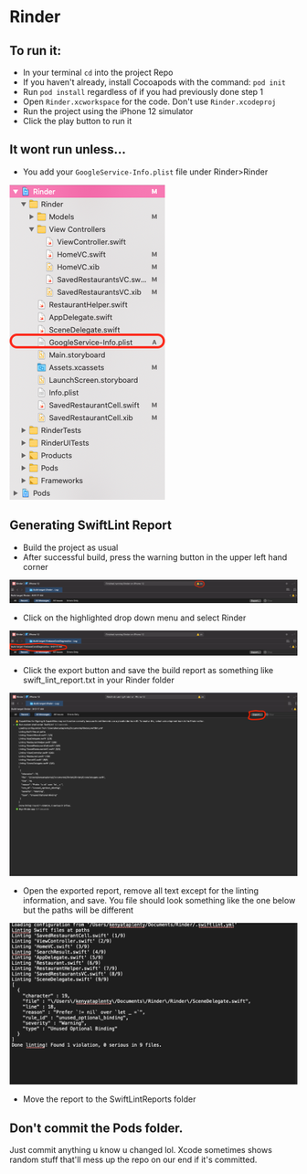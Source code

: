 # Rinder

## To run it:

- In your terminal `cd` into the project Repo
- If you haven't already, install Cocoapods with the command: `pod init`
- Run `pod install` regardless of if you had previously done step 1
- Open `Rinder.xcworkspace` for the code. Don't use `Rinder.xcodeproj`
- Run the project using the iPhone 12 simulator
- Click the play button to run it

## It wont run unless...
- You add your `GoogleService-Info.plist` file under Rinder>Rinder

![Directory for file](https://github.com/fprospato/Rinder/blob/main/Screen%20Shot%202020-11-15%20at%2012.46.07%20AM.png)

## Generating SwiftLint Report 
- Build the project as usual 
- After successful build, press the warning button in the upper left hand corner 

![Warning Button](https://github.com/fprospato/Rinder/blob/main/Warnings_Button.png)

- Click on the highlighted drop down menu and select Rinder 

![Menu](https://github.com/fprospato/Rinder/blob/main/DropDownMenu.png)

- Click the export button and save the build report as something like swift_lint_report.txt in your Rinder folder 

![Export](https://github.com/fprospato/Rinder/blob/main/Export.png)

- Open the exported report, remove all text except for the linting information, and save. You file should look something like the one below but the paths will be different

![SwiftLintReport](https://github.com/fprospato/Rinder/blob/main/SwiftLintReport.png)

- Move the report to the SwiftLintReports folder 


## Don't commit the Pods folder. 
Just commit anything u know u changed lol. Xcode sometimes shows random stuff that'll mess up the repo on our end if it's committed.

